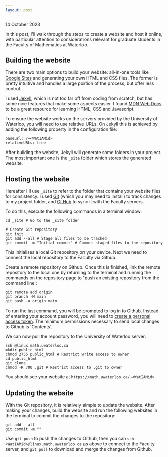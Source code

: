 ```yaml
---
layout: post
---
```


<p class="meta">14 October 2023</p>

In this post, I'll walk through the steps to create a website and host it online, with particular attention to considerations relevant for graduate students in the Faculty of Mathematics at Waterloo.

## Building the website

There are two main options to build your website: all-in-one tools like [Google Sites](https://sites.google.com) and generating your own HTML and CSS files. The former is pretty intuitive and handles a large portion of the process, but offer less control.

I used [Jekyll](https://jekyllrb.com), which is not too far off from coding from scratch, but has some nice features that make some aspects easier. I found [MDN Web Docs](https://developer.mozilla.org/en-US/docs/Learn) to be a great resource for learning HTML, CSS and Javascript.

To ensure the website works on the servers provided by the University of Waterloo, you will need to use relative URLs. On Jekyll this is achieved by adding the following property in the configuration file:
```
baseurl: /~<WatIAMid>
relativeURLs: true
```

After building the website, Jekyll will generate some folders in your project. The most important one is the `_site` folder which stores the generated website.

## Hosting the website

Hereafter I'll use `_site` to refer to the folder that contains your website files for consistency. I used [Git](https://git-scm.com) (which you may need to install) to track changes to my project folder, and [GitHub](https://github.com) to sync it with the Faculty servers.

To do this, execute the following commands in a terminal window:
<pre class="terminal">
<code>cd _site # Go to the _site folder

# Create Git repository
git init
git add --all # Stage all files to be tracked
git commit -m "Initial commit" # Commit staged files to the repository</code>
</pre>

This initialises a local Git repository on your device. Next we need to connect the local repository to the Faculty via Github.

Create a remote repository on Github. Once this is finished, link the remote repository to the local one by returning to the terminal and running the commands on the repository page to 'push an existing repository from the command line':
<pre class="terminal">
<code>git remote add origin <url-to-repo>
git branch -M main
git push -u origin main</code>
</pre>

To run the last command, you will be prompted to log in to Github. Instead of entering your account password, you will need to [create a personal access token](https://docs.github.com/en/authentication/keeping-your-account-and-data-secure/managing-your-personal-access-tokens). The minimum permissions necessary to send local changes to Github is 'Contents'.

We can now pull the repository to the University of Waterloo server:

<pre class="terminal">
<code>ssh <WatIAMid>@linux.math.uwaterloo.ca
mkdir public_html
chmod 2755 public_html # Restrict write access to owner
cd public_html
git clone <url-to-repo>
chmod -R 700 .git # Restrict access to .git to owner</code>
</pre>

You should see your website at `https://math.uwaterloo.ca/~<WatIAMid>`.

## Updating the website

With the Git repository, it is relatively simple to update the website. After making your changes, build the website and run the following websites in the terminal to commit the changes to the repository:
<pre class="terminal">
<code>git add --all
git commit -m "<Commit message>"</code>
</pre>

Use `git push` to push the changes to Github, then you can `ssh <WatIAMid>@linux.math.uwaterloo.ca` as above to connect to the Faculty server, and `git pull` to download and merge the changes from Github.